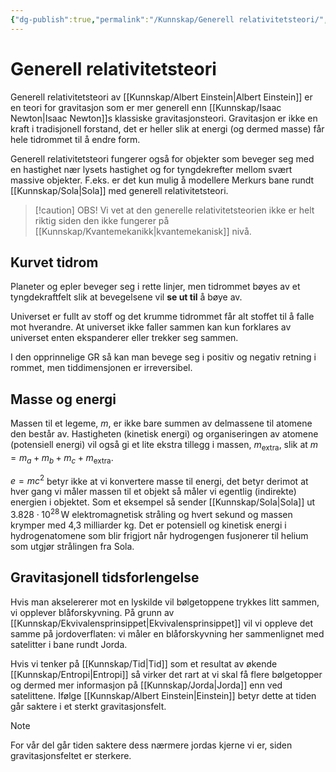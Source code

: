 ```yaml
---
{"dg-publish":true,"permalink":"/Kunnskap/Generell relativitetsteori/","title":"Generell relativitetsteori","tags":["fysikk"]}
---
```



# Generell relativitetsteori
Generell relativitetsteori av [[Kunnskap/Albert Einstein\|Albert Einstein]] er en teori for gravitasjon som er mer generell enn [[Kunnskap/Isaac Newton\|Isaac Newton]]s klassiske gravitasjonsteori. Gravitasjon er ikke en kraft i tradisjonell forstand, det er heller slik at energi (og dermed masse) får hele tidrommet til å endre form. 

Generell relativitetsteori fungerer også for objekter som beveger seg med en hastighet nær lysets hastighet og for tyngdekrefter mellom svært massive objekter. F.eks. er det kun mulig å modellere Merkurs bane rundt [[Kunnskap/Sola\|Sola]] med generell relativitetsteori.

>[!caution] OBS!
>Vi vet at den generelle relativitetsteorien ikke er helt riktig siden den ikke fungerer på [[Kunnskap/Kvantemekanikk\|kvantemekanisk]] nivå.

## Kurvet tidrom
Planeter og epler beveger seg i rette linjer, men tidrommet bøyes av et tyngdekraftfelt slik at bevegelsene vil **se ut til** å bøye av.

Universet er fullt av stoff og det krumme tidrommet får alt stoffet til å falle mot hverandre. At universet ikke faller sammen kan kun forklares av universet enten ekspanderer eller trekker seg sammen.

I den opprinnelige GR så kan man bevege seg i positiv og negativ retning i rommet, men tiddimensjonen er irreversibel.

## Masse og energi
Massen til et legeme, $m$, er ikke bare summen av delmassene til atomene den består av. Hastigheten (kinetisk energi) og organiseringen av atomene (potensiell energi) vil også gi et lite ekstra tillegg i massen, $m_{\mathrm{extra}}$, slik at $m=m_a+m_b+m_c+m_{\mathrm{extra}}$.

$e=mc^{2}$ betyr ikke at vi konvertere masse til energi, det betyr derimot at hver gang vi måler massen til et objekt så måler vi egentlig (indirekte) energien i objektet. Som et eksempel så sender [[Kunnskap/Sola\|Sola]] ut $3.828 \cdot 10^{28} \,\mathrm{W}$ elektromagnetisk stråling og hvert sekund og massen krymper med 4,3 milliarder kg. Det er potensiell og kinetisk energi i hydrogenatomene som blir frigjort når hydrogengen fusjonerer til helium som utgjør strålingen fra Sola.

## Gravitasjonell tidsforlengelse
Hvis man akselererer mot en lyskilde vil bølgetoppene trykkes litt sammen, vi opplever blåforskyvning. På grunn av [[Kunnskap/Ekvivalensprinsippet\|Ekvivalensprinsippet]] vil vi oppleve det samme på jordoverflaten: vi måler en blåforskyvning her sammenlignet med satelitter i bane rundt Jorda.

Hvis vi tenker på [[Kunnskap/Tid\|Tid]] som et resultat av økende [[Kunnskap/Entropi\|Entropi]] så virker det rart at vi skal få flere bølgetopper og dermed mer informasjon på [[Kunnskap/Jorda\|Jorda]] enn ved satelittene. Ifølge [[Kunnskap/Albert Einstein\|Einstein]] betyr dette at tiden går saktere i et sterkt gravitasjonsfelt.

>[!note]
>For vår del går tiden saktere dess nærmere jordas kjerne vi er, siden gravitasjonsfeltet er sterkere.

